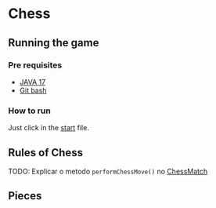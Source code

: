 # Chess

## Running the game

### Pre requisites
 - [JAVA 17](https://www.oracle.com/java/technologies/javase/jdk17-archive-downloads.html)
 - [Git bash](https://git-scm.com/downloads)

### How to run
Just click in the [start](./start.sh) file. 

## Rules of Chess
TODO: Explicar o metodo `performChessMove()` no [ChessMatch](./src/chess/ChessMatch.java)

## Pieces
